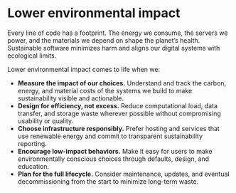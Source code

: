 # Lower environmental impact

Every line of code has a footprint. The energy we consume, the servers we power, and the materials we depend on shape the planet’s health. Sustainable software minimizes harm and aligns our digital systems with ecological limits.

Lower environmental impact comes to life when we:

- **Measure the impact of our choices.** Understand and track the carbon, energy, and material costs of the systems we build to make sustainability visible and actionable.
- **Design for efficiency, not excess.** Reduce computational load, data transfer, and storage waste wherever possible without compromising usability or quality.
- **Choose infrastructure responsibly.** Prefer hosting and services that use renewable energy and commit to transparent sustainability reporting.
- **Encourage low-impact behaviors.** Make it easy for users to make environmentally conscious choices through defaults, design, and education.
- **Plan for the full lifecycle.** Consider maintenance, updates, and eventual decommissioning from the start to minimize long-term waste.
